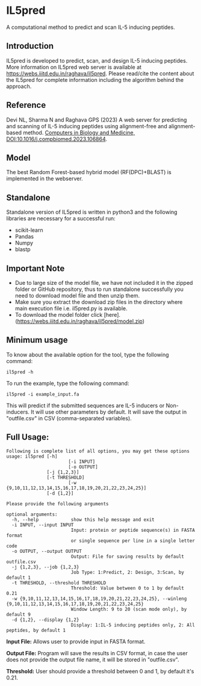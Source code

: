 # **IL5pred**
A computational method to predict and scan IL-5 inducing peptides.
## Introduction
IL5pred is developed to predict, scan, and design IL-5 inducing peptides. More information on IL5pred web server is available at https://webs.iiitd.edu.in/raghava/il5pred. Please read/cite the content about the IL5pred for complete information including the algorithm behind the approach. 

## Reference
Devi NL, Sharma N and Raghava GPS (2023) A web server for predicting and scanning of IL-5 inducing peptides using alignment-free and alignment-based method. <a href="https://doi.org/10.1016/j.compbiomed.2023.106864">Computers in Biology and Medicine, DOI:10.1016/j.compbiomed.2023.106864</a>.
## Model
The best Random Forest-based hybrid model (RF(DPC)+BLAST) is implemented in the webserver. 

## Standalone
Standalone version of IL5pred is written in python3 and the following libraries are necessary for a successful run:
- scikit-learn
- Pandas
- Numpy
- blastp

## Important Note
- Due to large size of the model file, we have not included it in the zipped folder or GitHub repository, thus to run standalone successfully you need to download model file and then unzip them.
- Make sure you extract the download zip files in the directory where main execution file i.e. il5pred.py is available.
- To download the model folder click [here].(https://webs.iiitd.edu.in/raghava/il5pred/model.zip)

## Minimum usage
To know about the available option for the tool, type the following command:
```
il5pred -h
```
To run the example, type the following command:
```
il5pred -i example_input.fa
```
This will predict if the submitted sequences are IL-5 inducers or Non-inducers. It will use other parameters by default. It will save the output in "outfile.csv" in CSV (comma-separated variables).

## Full Usage: 
```
Following is complete list of all options, you may get these options
usage: il5pred [-h] 
                       [-i INPUT]
                       [-o OUTPUT]
		       [-j {1,2,3}]
		       [-t THRESHOLD]
                       [-w {9,10,11,12,13,14,15,16,17,18,19,20,21,22,23,24,25}]
		       [-d {1,2}]
```
```
Please provide the following arguments

optional arguments:
  -h, --help            show this help message and exit
  -i INPUT, --input INPUT
                        Input: protein or peptide sequence(s) in FASTA format
                        or single sequence per line in a single letter code
  -o OUTPUT, --output OUTPUT
                        Output: File for saving results by default outfile.csv
  -j {1,2,3}, --job {1,2,3}
                        Job Type: 1:Predict, 2: Design, 3:Scan, by default 1
  -t THRESHOLD, --threshold THRESHOLD
                        Threshold: Value between 0 to 1 by default 0.21
  -w {9,10,11,12,13,14,15,16,17,18,19,20,21,22,23,24,25}, --winleng {9,10,11,12,13,14,15,16,17,18,19,20,21,22,23,24,25}
                        Window Length: 9 to 20 (scan mode only), by default 9
  -d {1,2}, --display {1,2}
                        Display: 1:IL-5 inducing peptides only, 2: All peptides, by default 1
```

**Input File:** Allows user to provide input in FASTA format.

**Output File:** Program will save the results in CSV format, in case the user does not provide the output file name, it will be stored in "outfile.csv".

**Threshold:** User should provide a threshold between 0 and 1, by default it's 0.21.
